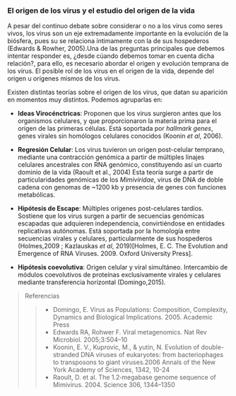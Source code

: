 ### El origen de los virus y el estudio del origen de la vida

A pesar del continuo debate sobre considerar o no a los virus como seres vivos, los virus son un eje extremadamente importante en la evolución de la biósfera, pues su se relaciona íntimamente con la de sus hospederos (Edwards & Rowher, 2005).Una de las preguntas principales que debemos intentar responder es, ¿desde cúando debemos tomar en cuenta dicha relación?, para ello, es necesario abordar el origen y evolución temprana de los virus. El posible rol de los virus en el origen de la vida, depende del origen u orígenes mismos de los virus.

Existen distintas teorías sobre el origen de los virus, que datan su aparición en momentos muy distintos. Podemos agruparlas en:

- **Ideas Virocénctricas**: Proponen que los virus surgieron antes que los organismos celulares, y que proporcionaron la materia prima para el origen de las primeras células. Está soportada por *hallmark genes*, genes virales sin homólogos celulares conocidos (Koonin *et al*, 2006).

- **Regresión Celular**: Los virus tuvieron un origen post-celular temprano, mediante una contracción genómica a partir de múltiples linajes celulares ancestrales con RNA genómico, constituyendo así un cuarto dominio de la vida (Raoult  et al., 2004) Esta teoría surge a partir de particularidades genómicas de los *Mimiviridae*, virus de DNA de doble cadena con genomas de ~1200 kb y presencia de genes con funciones metabólicas.

- **Hipótesis de Escape**: Múltiples orígenes post-celulares tardíos. Sostiene que los virus surgen a partir de secuencias genómicas escapadas que adquieren independencia, convirtiéndose en entidades replicativas autónomas. Está soportada por la homología entre secuencias virales y celulares, particularmente de sus hospederos (Holmes,2009 ; Kazlauskas *et al*, 2019)[Holmes, E. C. The Evolution and Emergence of RNA Viruses. 2009. Oxford University Press].

- **Hipótesis coevolutiva**: Origen celular y viral simultáneo. Intercambio de módulos coevolutivos de proteínas exclusivamente virales y celulares mediante transferencia horizontal (Domingo,2015).



> Referencias
>> - Domingo, E. Virus as Populations: Composition, Complexity, Dynamics and Biological Implications. 2005. Academic Press
>> - Edwards RA, Rohwer F. Viral metagenomics. Nat Rev Microbiol. 2005;3:504–10
>> - Koonin, E. V., Kuprovic, M., & yutin, N. Evolution of double-stranded DNA viruses of eukaryotes: from bacteriophages to transposons to giant viruses.2006 Annals of the New York Academy of Sciences, 1342, 10-24
>> - Raoult, D. et al. The 1.2‐megabase genome sequence of Mimivirus. 2004. Science 306, 1344–1350
